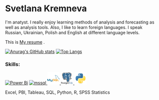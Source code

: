 # Svetlana Kremneva

I'm anatyst. I really enjoy learning methods of analysis and forecasting as well as analysis tools.
Also, I like to learn foreign languages. I speak Russian, Ukrainian, Polish and English at different language levels.

This is [My resume](https://hh.ru/resume/b3797be0ff0bc690cf0039ed1f3335624e7853?hhtmFrom=resume_list) .

[![Anurag's GitHub stats](https://github-readme-stats.vercel.app/api?username=Svetlana-Kremneva&show_icons=true&theme=transparent)](https://github.com/anuraghazra/github-readme-stats)
[![Top Langs](https://github-readme-stats.vercel.app/api/top-langs/?username=Svetlana-Kremneva&show_icons=true&theme=transparent)](https://github.com/anuraghazra/github-readme-stats)

### Skills: 

<p align="left"> 
<a href="https://powerbi.microsoft.com/en-us/" target="_blank"><img src="https://miro.medium.com/v2/resize:fit:720/format:webp/1*r0LAvh2yGnWBz13mTkT-eA.png" alt="Power Bi" height="40" /></a>    
<a href="https://www.microsoft.com/en-us/sql-server" target="_blank" rel="noreferrer"> <img src="https://www.svgrepo.com/show/303229/microsoft-sql-server-logo.svg" alt="mssql" width="40" height="40"/> </a> 
<a href="https://www.mysql.com/" target="_blank" rel="noreferrer"> <img src="https://raw.githubusercontent.com/devicons/devicon/master/icons/mysql/mysql-original-wordmark.svg" alt="mysql" width="40" height="40"/> </a> 
<a href="https://www.postgresql.org" target="_blank" rel="noreferrer"> <img src="https://raw.githubusercontent.com/devicons/devicon/master/icons/postgresql/postgresql-original-wordmark.svg" alt="postgresql" width="40" height="40"/> </a> 
<a href="https://www.python.org" target="_blank" rel="noreferrer"> <img src="https://raw.githubusercontent.com/devicons/devicon/master/icons/python/python-original.svg" alt="python" width="40" height="40"/> </a> </p>


Excel, PBI, Tableau, SQL, Python, R, SPSS Statistics
